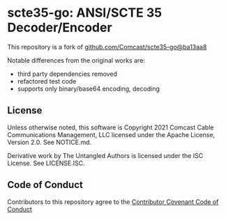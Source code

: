 # scte35-go: ANSI/SCTE 35 Decoder/Encoder

This repository is a fork of [github.com/Comcast/scte35-go@ba13aa8](https://github.com/Comcast/scte35-go)

Notable differences from the original works are:

- third party dependencies removed
- refactored test code
- supports only binary/base64 encoding, decoding

## License

Unless otherwise noted, this software is
Copyright 2021 Comcast Cable Communications Management, LLC
licensed under the Apache License, Version 2.0.
See NOTICE.md.

Derivative work by The Untangled Authors is licensed under the ISC License.
See LICENSE.ISC.

## Code of Conduct

Contributors to this repository agree to the
[Contributor Covenant Code of Conduct](https://www.contributor-covenant.org/version/1/4/code-of-conduct/code_of_conduct.txt)
